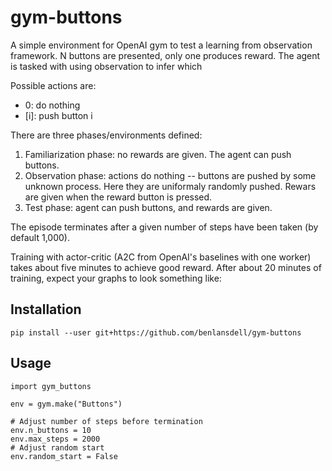 # gym-buttons

A simple environment for OpenAI gym to test a learning from observation framework. N buttons are presented, only one produces reward. The agent is tasked with using observation to infer which 

Possible actions are:
* 0: do nothing
* [i]: push button i

There are three phases/environments defined:

1. Familiarization phase: no rewards are given. The agent can push buttons.
2. Observation phase: actions do nothing -- buttons are pushed by some unknown process. Here they are uniformaly randomly pushed. Rewars are given when the reward button is pressed. 
3. Test phase: agent can push buttons, and rewards are given. 

The episode terminates after a given number of steps have been taken (by
default 1,000). 

Training with actor-critic (A2C from OpenAI's baselines with one worker) takes
about five minutes to achieve good reward. After about 20 minutes of training,
expect your graphs to look something like:

## Installation

`pip install --user git+https://github.com/benlansdell/gym-buttons`

## Usage

```
import gym_buttons

env = gym.make("Buttons")

# Adjust number of steps before termination
env.n_buttons = 10
env.max_steps = 2000
# Adjust random start
env.random_start = False
```
